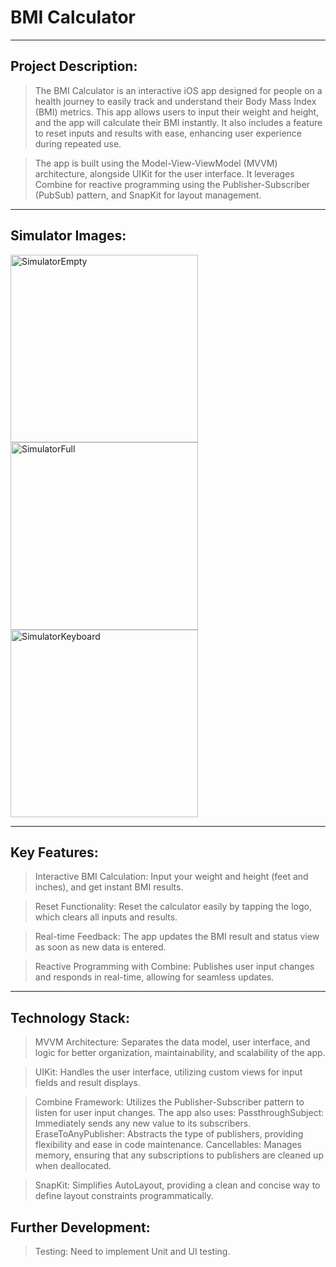 # BMI Calculator

---

## Project Description:
> The BMI Calculator is an interactive iOS app designed for people on a health journey to easily track and understand their Body Mass Index (BMI) metrics. This app allows users to input their weight and height, and the app will calculate their BMI instantly. It also includes a feature to reset inputs and results with ease, enhancing user experience during repeated use.

> The app is built using the Model-View-ViewModel (MVVM) architecture, alongside UIKit for the user interface. It leverages Combine for reactive programming using the Publisher-Subscriber (PubSub) pattern, and SnapKit for layout management.

---

## Simulator Images:

<img src="https://github.com/user-attachments/assets/dcd7d566-fdef-4261-b3ac-b671e1f3e4cf" alt="SimulatorEmpty" width="300"/>

<img src="https://github.com/user-attachments/assets/6cf13d30-ef18-4f6a-827f-70513dd9c01c" alt="SimulatorFull" width="300"/>

<img src="https://github.com/user-attachments/assets/063228d9-319c-44ee-b656-93ae52e9ef7b" alt="SimulatorKeyboard" width="300"/>


---

## Key Features:
> Interactive BMI Calculation: Input your weight and height (feet and inches), and get instant BMI results.
    
> Reset Functionality: Reset the calculator easily by tapping the logo, which clears all inputs and results.
    
> Real-time Feedback: The app updates the BMI result and status view as soon as new data is entered.
    
> Reactive Programming with Combine: Publishes user input changes and responds in real-time, allowing for seamless updates.
    
---

## Technology Stack:
> MVVM Architecture: Separates the data model, user interface, and logic for better organization, maintainability, and scalability of the app.
    
> UIKit: Handles the user interface, utilizing custom views for input fields and result displays.

> Combine Framework: Utilizes the Publisher-Subscriber pattern to listen for user input changes. The app also uses:
>     PassthroughSubject: Immediately sends any new value to its subscribers.
>     EraseToAnyPublisher: Abstracts the type of publishers, providing flexibility and ease in code maintenance.
>     Cancellables: Manages memory, ensuring that any subscriptions to publishers are cleaned up when deallocated.

> SnapKit: Simplifies AutoLayout, providing a clean and concise way to define layout constraints programmatically.
    
    
## Further Development:
> Testing: Need to implement Unit and UI testing.
